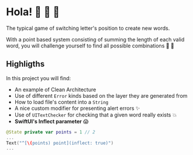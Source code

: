 # Hola! 👋 👾 🎲

The typical game of switching letter's position to create new words. 

With a point based system consisting of summing the length of each valid word, you will challenge yourself to find all possible combinations 🤔 💪

## Highligths

In this project you will find:
- An example of Clean Architecture
- Use of different `Error` kinds based on the layer they are generated from
- How to load file's content into a `String`
- A nice custom modifier for presenting alert errors ✨
- Use of `UITextChecker` for checking that a given word really exists 💥
- **SwiftUI's Inflect parameter** 😱
```Swift
@State private var points = 1 // 2
...
Text("^[\(points) point](inflect: true)")
...
```
